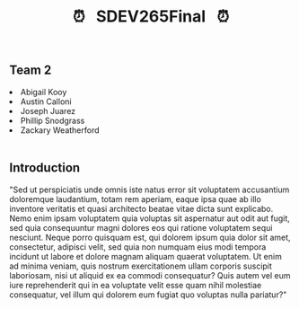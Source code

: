 
<h1 align="center">
⏰&nbsp;&nbsp;&nbsp;SDEV265Final&nbsp;&nbsp;&nbsp;⏰
</h1>

<br/>

  <h2>Team 2</h2>
<li>Abigail Kooy</li>
<li>Austin Calloni</li>
<li>Joseph Juarez</li>
<li>Phillip Snodgrass</li>
<li>Zackary Weatherford</li>

<br/>

<h2>Introduction</h2>
<p>
"Sed ut perspiciatis unde omnis iste natus error sit voluptatem accusantium doloremque laudantium, totam rem aperiam, eaque ipsa quae ab illo inventore veritatis et quasi architecto beatae vitae dicta sunt explicabo. Nemo enim ipsam voluptatem quia voluptas sit aspernatur aut odit aut fugit, sed quia consequuntur magni dolores eos qui ratione voluptatem sequi nesciunt. Neque porro quisquam est, qui dolorem ipsum quia dolor sit amet, consectetur, adipisci velit, sed quia non numquam eius modi tempora incidunt ut labore et dolore magnam aliquam quaerat voluptatem. Ut enim ad minima veniam, quis nostrum exercitationem ullam corporis suscipit laboriosam, nisi ut aliquid ex ea commodi consequatur? Quis autem vel eum iure reprehenderit qui in ea voluptate velit esse quam nihil molestiae consequatur, vel illum qui dolorem eum fugiat quo voluptas nulla pariatur?"
</p>
<br/>
